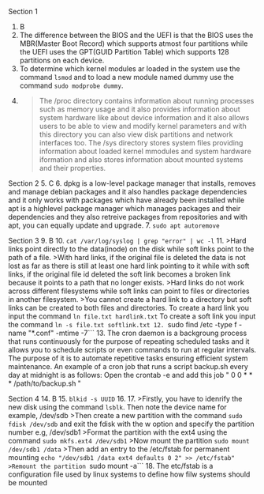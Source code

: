 Section 1
1. B
2. The difference between the BIOS and the UEFI is that the BIOS uses the MBR(Master Boot Record) which supports atmost four partitions while the UEFI uses the GPT(GUID Partition Table) which supports 128 partitions on each device.
3. To determine which kernel modules ar loaded in the system use the command ```lsmod``` and to load a new module named dummy use the command ```sudo modprobe dummy```.
4. >The /proc directory contains information about running processes such as memory usage and it also provides information about system hardware like about device information and it also allows users to be able to view and modify kernel parameters and with this directory you can also view disk partitions and network interfaces too.
   >The /sys directory stores system files providing information about loaded kernel mmodules and system hardware iformation and also stores information about mounted systems and their properties.

Section 2
5. C
6. dpkg is a low-level package manager that installs, removes and manage debian packages and it also handles package dependencies and it only works with packages which have already been installed while apt is a highlevel package manager which manages packages and their dependencies and they also retreive packages from repositories and with apt, you can equally update and upgrade.
7. ```sudo apt autoremove```

Section 3
9. B
10. ```cat /var/log/syslog | grep "error" | wc -l```
11. >Hard links point directly to the data(inode) on the disk while soft links point to the path of a file.
    >With hard links, if the original file is deleted the data is not lost as far as there is still at least one hard link pointing to it while with soft links, if the original file id deleted the soft link becomes a broken link because it points to a path that no longer exists.
    >Hard links do not work across different filesystems while soft links can point to files or directories in another filesystem.
    >You cannot create a hard link to a directory but soft links can be created to both files and directories.
    To create a hard link you input the command ```ln file.txt hardlink.txt```
    To create a soft link you input the command ```ln -s file.txt softlink.txt
12. ```sudo find /etc -type f -name "*.conf" -mtime -7```
13. The cron daemon is a backgroung process that runs continuously for the purpose of repeating scheduled tasks and it allows you to schedule scripts or even commands to run at regular intervals. The purpose of it is to automate repetitive tasks ensuring efficient system maintenance.
    An example of a cron job that runs a script backup.sh every day at midnight is as follows:
    Open the crontab -e and add this job " 0 0 * * * /path/to/backup.sh "

Section 4
14. B
15. ```blkid -s UUID```
16. 
17. >Firstly, you have to idenrify the new disk using the command ```lsblk```. Then note the device name for example, /dev/sdb
    >Then create a new partition with the command ```sudo fdisk /dev/sdb``` and exit the fdisk with the w option and specify the partition number e.g, /dev/sdb1
    >Format the partition with the ext4 using the command ```sudo mkfs.ext4 /dev/sdb1```
    >Now mount the partition ```sudo mount /dev/sdb1 /data```
    >Then add an entry to the /etc/fstab for permanent mounting ```echo "/dev/sdb1 /data ext4 defaults 0 2" >> /etc/fstab"
    >Remount the partition ```sudo mount -a```
18. The etc/fstab is a configuration file used by linux systems to define how filw systems  should be mounted
